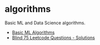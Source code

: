 # algorithms

Basic ML and Data Science algorithms.

- [Basic ML Algorithms](./Machine%20Learning/README.md)
- [Blind 75 Leetcode Questions - Solutions](./Blind%2075/README.md)
